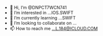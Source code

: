 - 👋 Hi, I’m @DNPCT7WCN741
- 👀 I’m interested in ...IOS.SWIFT
- 🌱 I’m currently learning ...SWIFT
- 💞️ I’m looking to collaborate on ...
- 📫 How to reach me ...L.184@ICLOUD.COM

<!---
DNPCT7WCN741/DNPCT7WCN741 is a ✨ special ✨ repository because its `README.md` (this file) appears on your GitHub profile.
You can click the Preview link to take a look at your changes.
--->
